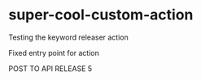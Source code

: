# super-cool-custom-action

Testing the keyword releaser action

Fixed entry point for action 

POST TO API RELEASE 5
